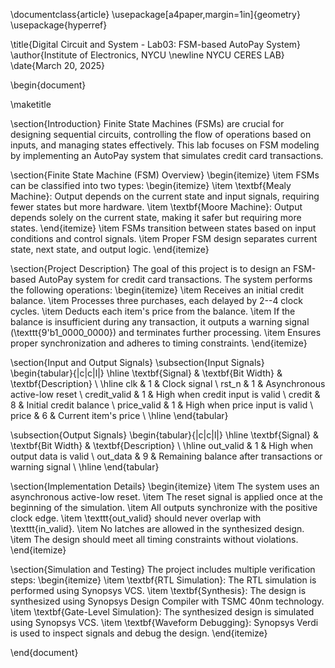 
\documentclass{article}
\usepackage[a4paper,margin=1in]{geometry}
\usepackage{hyperref}

\title{Digital Circuit and System - Lab03: FSM-based AutoPay System}
\author{Institute of Electronics, NYCU \newline NYCU CERES LAB}
\date{March 20, 2025}

\begin{document}

\maketitle

\section{Introduction}
Finite State Machines (FSMs) are crucial for designing sequential circuits, controlling the flow of operations based on inputs, and managing states effectively. This lab focuses on FSM modeling by implementing an AutoPay system that simulates credit card transactions.

\section{Finite State Machine (FSM) Overview}
\begin{itemize}
    \item FSMs can be classified into two types:
    \begin{itemize}
        \item \textbf{Mealy Machine}: Output depends on the current state and input signals, requiring fewer states but more hardware.
        \item \textbf{Moore Machine}: Output depends solely on the current state, making it safer but requiring more states.
    \end{itemize}
    \item FSMs transition between states based on input conditions and control signals.
    \item Proper FSM design separates current state, next state, and output logic.
\end{itemize}

\section{Project Description}
The goal of this project is to design an FSM-based AutoPay system for credit card transactions. The system performs the following operations:
\begin{itemize}
    \item Receives an initial credit balance.
    \item Processes three purchases, each delayed by 2--4 clock cycles.
    \item Deducts each item's price from the balance.
    \item If the balance is insufficient during any transaction, it outputs a warning signal (\texttt{9'b1\_0000\_0000}) and terminates further processing.
    \item Ensures proper synchronization and adheres to timing constraints.
\end{itemize}

\section{Input and Output Signals}
\subsection{Input Signals}
\begin{tabular}{|c|c|l|}
    \hline
    \textbf{Signal} & \textbf{Bit Width} & \textbf{Description} \\
    \hline
    clk & 1 & Clock signal \\
    rst\_n & 1 & Asynchronous active-low reset \\
    credit\_valid & 1 & High when credit input is valid \\
    credit & 8 & Initial credit balance \\
    price\_valid & 1 & High when price input is valid \\
    price & 6 & Current item's price \\
    \hline
\end{tabular}

\subsection{Output Signals}
\begin{tabular}{|c|c|l|}
    \hline
    \textbf{Signal} & \textbf{Bit Width} & \textbf{Description} \\
    \hline
    out\_valid & 1 & High when output data is valid \\
    out\_data & 9 & Remaining balance after transactions or warning signal \\
    \hline
\end{tabular}

\section{Implementation Details}
\begin{itemize}
    \item The system uses an asynchronous active-low reset.
    \item The reset signal is applied once at the beginning of the simulation.
    \item All outputs synchronize with the positive clock edge.
    \item \texttt{out\_valid} should never overlap with \texttt{in\_valid}.
    \item No latches are allowed in the synthesized design.
    \item The design should meet all timing constraints without violations.
\end{itemize}

\section{Simulation and Testing}
The project includes multiple verification steps:
\begin{itemize}
    \item \textbf{RTL Simulation}: The RTL simulation is performed using Synopsys VCS.
    \item \textbf{Synthesis}: The design is synthesized using Synopsys Design Compiler with TSMC 40nm technology.
    \item \textbf{Gate-Level Simulation}: The synthesized design is simulated using Synopsys VCS.
    \item \textbf{Waveform Debugging}: Synopsys Verdi is used to inspect signals and debug the design.
\end{itemize}

\end{document}
